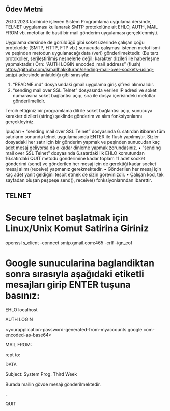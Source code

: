 ## Ödev Metni

26.10.2023 tarihinde işlenen Sistem Programlama uygulama dersinde, TELNET uygulaması kullanarak SMTP protokolüne ait EHLO, AUTH, MAIL FROM vb. metotlar ile basit bir mail gönderim uygulaması gerçeklenmişti.

Uygulama dersinde de görüldüğü gibi soket üzerinde çalışan çoğu protokolde (SMTP, HTTP, FTP vb.) sunucuda çalışması istenen metot ismi ve peşinden metodun uygulanacağı data (veri) gönderilmektedir. (Bu tarz protokoller, serileştirilmiş nesnelerle değil; karakter dizileri ile haberleşme yapmaktadır.)
Örn: “AUTH LOGIN encoded_mail_address” (flush)
https://github.com/ismailhakkituran/sending-mail-over-sockets-using-smtp/ adresinde anlatıldığı gibi sırasıyla:
1.	“README.md” dosyasındaki gmail uygulama giriş şifresi alınmalıdır.
2.	“sending mail over SSL Telnet” dosyasında verilen IP adresi ve soket numarasına soket bağlantısı açıp, sıra ile dosya içerisindeki metotlar gönderilmelidir.

Tercih ettiğiniz bir programlama dili ile soket bağlantısı açıp, sunucuya karakter dizileri (string) şeklinde gönderim ve alım fonksiyonlarını gerçekleyiniz.


İpuçları
•	“sending mail over SSL Telnet” dosyasında 6. satırdan itibaren tüm satırların sonunda telnet uygulamasında ENTER ile flush yapılmıştır. Sizler dosyadaki her satır için bir gönderim yapmak ve peşinden sunucudan kaç adet mesaj geliyorsa da o kadar dinleme yapmak zorundasınız.
•	“sending mail over SSL Telnet” dosyasında 6.satırdaki ilk EHLO komutundan 16.satırdaki QUIT metodu gönderimine kadar toplam 11 adet socket gönderimi (send) ve gönderilen her mesaj için de gerektiği kadar socket mesaj alımı (receive) yapmanız gerekmektedir.
•	Gönderilen her mesaj için kaç adet yanıt geldiğini tespit etmek de sizin görevinizdir.
•	Çalışan kod, tek sayfadan oluşan peşpeşe send(), receive() fonksiyonlarından ibarettir. 

## TELNET
# Secure telnet başlatmak için Linux/Unix Komut Satirina Giriniz
openssl s_client -connect smtp.gmail.com:465 -crlf -ign_eof

# Google sunucularina baglandiktan sonra sırasıyla aşağıdaki etiketli mesajları girip ENTER tuşuna basınız:

EHLO localhost

AUTH LOGIN 

<your-gmail-address-encoded-as-base64>

<yourapplication-password-generated-from-myaccounts.google.com-encoded-as-base64>

MAIL FROM: <your-gmail-address-not-encoded>

rcpt to: <destination-address-not-encoded>

DATA

Subject: System Prog. Third Week

Burada mailin gövde mesajı gönderilmektedir.

.

QUIT
